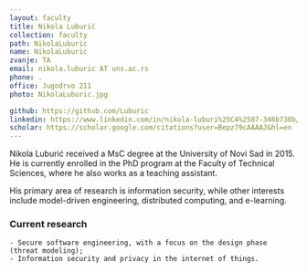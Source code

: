 ```yaml
---
layout: faculty
title: Nikola Luburić
collection: faculty
path: NikolaLuburic
name: NikolaLuburic
zvanje: TA
email: nikola.luburic AT uns.ac.rs
phone: .
office: Jugodrvo 211
photo: NikolaLuburic.jpg

github: https://github.com/Luburic
linkedin: https://www.linkedin.com/in/nikola-luburi%25C4%2587-346b738b/
scholar: https://scholar.google.com/citations?user=Bepz79cAAAAJ&hl=en
---
```


Nikola Luburić received a MsC degree at the University of Novi Sad in 2015. 
He is currently enrolled in the PhD program at the Faculty of Technical Sciences, 
where he also works as a teaching assistant.

His primary area of research is information security, while other interests include 
model-driven engineering, distributed computing, and e-learning.

### Current research
    - Secure software engineering, with a focus on the design phase (threat modeling);
	- Information security and privacy in the internet of things.